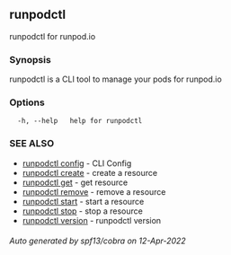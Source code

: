 ## runpodctl

runpodctl for runpod.io

### Synopsis

runpodctl is a CLI tool to manage your pods for runpod.io

### Options

```
  -h, --help   help for runpodctl
```

### SEE ALSO

* [runpodctl config](runpodctl_config.md)	 - CLI Config
* [runpodctl create](runpodctl_create.md)	 - create a resource
* [runpodctl get](runpodctl_get.md)	 - get resource
* [runpodctl remove](runpodctl_remove.md)	 - remove a resource
* [runpodctl start](runpodctl_start.md)	 - start a resource
* [runpodctl stop](runpodctl_stop.md)	 - stop a resource
* [runpodctl version](runpodctl_version.md)	 - runpodctl version

###### Auto generated by spf13/cobra on 12-Apr-2022
